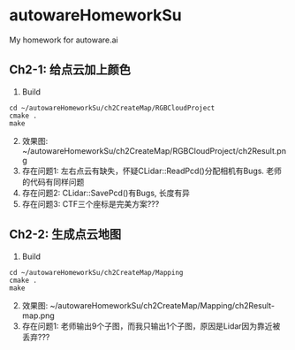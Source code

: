 # autowareHomeworkSu
My homework for autoware.ai

## Ch2-1: 给点云加上颜色
1. Build
```
cd ~/autowareHomeworkSu/ch2CreateMap/RGBCloudProject
cmake .
make
```
2. 效果图: ~/autowareHomeworkSu/ch2CreateMap/RGBCloudProject/ch2Result.png
3. 存在问题1: 左右点云有缺失，怀疑CLidar::ReadPcd()分配相机有Bugs. 老师的代码有同样问题
4. 存在问题2: CLidar::SavePcd()有Bugs, 长度有异
5. 存在问题3: CTF三个座标是完美方案???

## Ch2-2: 生成点云地图
1. Build
```
cd ~/autowareHomeworkSu/ch2CreateMap/Mapping
cmake .
make
```
2. 效果图: ~/autowareHomeworkSu/ch2CreateMap/Mapping/ch2Result-map.png
3. 存在问题1: 老师输出9个子图，而我只输出1个子图，原因是Lidar因为靠近被丢弃???


